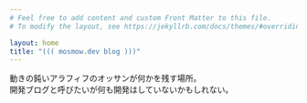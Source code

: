 ```yaml
---
# Feel free to add content and custom Front Matter to this file.
# To modify the layout, see https://jekyllrb.com/docs/themes/#overriding-theme-defaults

layout: home
title: "((( mosmow.dev blog )))"
---
```


動きの鈍いアラフィフのオッサンが何かを残す場所。  
開発ブログと呼びたいが何も開発はしていないかもしれない。
